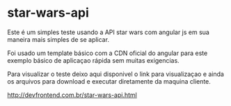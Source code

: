 # star-wars-api

Este é um simples teste usando a API star wars  com  angular js
em sua maneira mais simples de se aplicar.

Foi usado um template básico com a CDN oficial do angular para
este exemplo básico de aplicaçao rápida sem muitas exigencias.

Para visualizar o teste deixo aqui disponivel o link para visualizaçao
e ainda os arquivos para download e executar diretamente da maquina cliente.

http://devfrontend.com.br/star-wars-api.html

